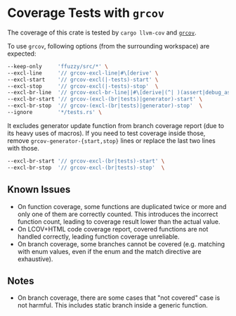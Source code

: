 # Coverage Tests with `grcov`

The coverage of this crate is tested by `cargo llvm-cov` and
[`grcov`](https://github.com/mozilla/grcov).

To use `grcov`, following options (from the surrounding workspace) are expected:

```sh
--keep-only     'ffuzzy/src/*' \
--excl-line     '// grcov-excl-line|#\[derive' \
--excl-start    '// grcov-excl(|-tests)-start' \
--excl-stop     '// grcov-excl(|-tests)-stop'  \
--excl-br-line  '// grcov-excl-br-line||#\[derive|(^| )(assert|debug_assert|invariant)!\('  \
--excl-br-start '// grcov-(excl-(br|tests)|generator)-start' \
--excl-br-stop  '// grcov-(excl-(br|tests)|generator)-stop'  \
--ignore        '*/tests.rs' \
```

It excludes generator update function from branch coverage report (due to its
heavy uses of macros).  If you need to test coverage inside those, remove
`grcov-generator-{start,stop}` lines or replace the last two lines with those.

```sh
--excl-br-start '// grcov-excl-(br|tests)-start' \
--excl-br-stop  '// grcov-excl-(br|tests)-stop'  \
```

## Known Issues

*   On function coverage, some functions are duplicated twice or more and only
    one of them are correctly counted.  This introduces the incorrect function
    count, leading to coverage result lower than the actual value.
*   On LCOV+HTML code coverage report, covered functions are not handled
    correctly, leading function coverage unreliable.
*   On branch coverage, some branches cannot be covered (e.g. matching with enum
    values, even if the enum and the match directive are exhaustive).

## Notes

*   On branch coverage, there are some cases that "not covered" case is not
    harmful.  This includes static branch inside a generic function.
